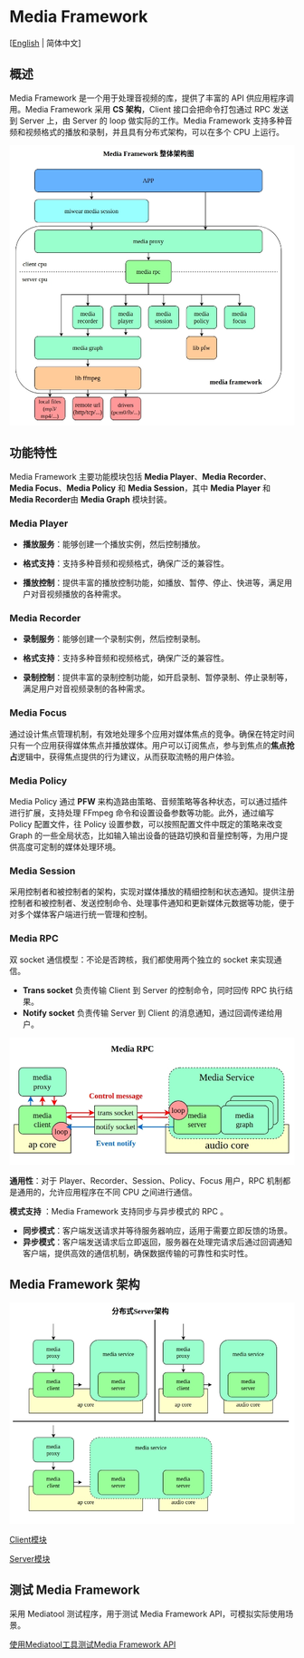 
# **Media Framework**

[[English](./README.md) | 简体中文]

## **概述**

Media Framework 是一个用于处理音视频的库，提供了丰富的 API 供应用程序调用。Media Framework 采用 **CS 架构**，Client 接口会把命令打包通过 RPC 发送到 Server 上，由 Server 的 loop 做实际的工作。Media Framework 支持多种音频和视频格式的播放和录制，并且具有分布式架构，可以在多个 CPU 上运行。

![Media Framework架构图](./images/MediaFramework_zh-cn.jpg)

## **功能特性**

Media Framework 主要功能模块包括 **Media Player**、**Media Recorder**、**Media Focus**、**Media Policy** 和 **Media Session**，其中 **Media Player** 和 **Media Recorder**由 **Media Graph** 模块封装。

### **Media Player**

- **播放服务**：能够创建一个播放实例，然后控制播放。

- **格式支持**：支持多种音频和视频格式，确保广泛的兼容性。

- **播放控制**：提供丰富的播放控制功能，如播放、暂停、停止、快进等，满足用户对音视频播放的各种需求。

### **Media Recorder**

- **录制服务**：能够创建一个录制实例，然后控制录制。

- **格式支持**：支持多种音频和视频格式，确保广泛的兼容性。

- **录制控制**：提供丰富的录制控制功能，如开启录制、暂停录制、停止录制等，满足用户对音视频录制的各种需求。

### **Media Focus**

通过设计焦点管理机制，有效地处理多个应用对媒体焦点的竞争。确保在特定时间只有一个应用获得媒体焦点并播放媒体。用户可以订阅焦点，参与到焦点的**焦点抢占**逻辑中，获得焦点提供的行为建议，从而获取流畅的用户体验。

### **Media Policy**

Media Policy 通过 **PFW** 来构造路由策略、音频策略等各种状态，可以通过插件进行扩展，支持处理 FFmpeg 命令和设置设备参数等功能。此外，通过编写 Policy 配置文件，往 Policy 设置参数，可以按照配置文件中既定的策略来改变 Graph 的一些全局状态，比如输入输出设备的链路切换和音量控制等，为用户提供高度可定制的媒体处理环境。

### **Media Session**

采用控制者和被控制者的架构，实现对媒体播放的精细控制和状态通知。提供注册控制者和被控制者、发送控制命令、处理事件通知和更新媒体元数据等功能，便于对多个媒体客户端进行统一管理和控制。

### **Media RPC**

  双 socket 通信模型：不论是否跨核，我们都使用两个独立的 socket 来实现通信。
  - **Trans socket** 负责传输 Client 到 Server 的控制命令，同时回传 RPC 执行结果。
  - **Notify socket** 负责传输 Server 到 Client 的消息通知，通过回调传递给用户。

  ![Media RPC架构图](./images/MediaRPC.jpg)

  **通用性**：对于 Player、Recorder、Session、Policy、Focus 用户，RPC 机制都是通用的，允许应用程序在不同 CPU 之间进行通信。

  **模式支持** ：Media Framework 支持同步与异步模式的 RPC 。
  - **同步模式**：客户端发送请求并等待服务器响应，适用于需要立即反馈的场景。
  - **异步模式**：客户端发送请求后立即返回，服务器在处理完请求后通过回调通知客户端，提供高效的通信机制，确保数据传输的可靠性和实时性。

## **Media Framework 架构**

![Media 分布式Server架构图](./images/Distributed_Server_Architecture_zh-cn.jpg)

[Client模块](./client/README_zh-cn.md)

[Server模块](./server/README_zh-cn.md)

## **测试 Media Framework**

 采用 Mediatool 测试程序，用于测试 Media Framework API，可模拟实际使用场景。

[使用Mediatool工具测试Media Framework API](./mediatool_zh-cn.md)
